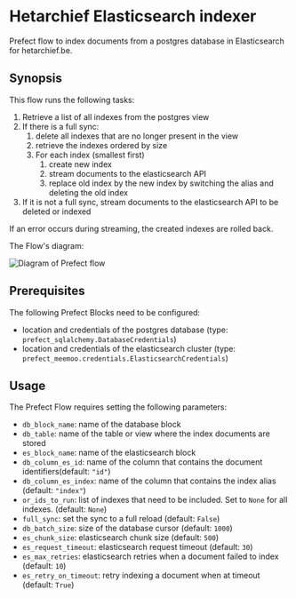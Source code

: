 # Hetarchief Elasticsearch indexer

Prefect flow to index documents from a postgres database in Elasticsearch for hetarchief.be. 


## Synopsis

This flow runs the following tasks:
1. Retrieve a list of all indexes from the postgres view
2. If there is a full sync:
   1. delete all indexes that are no longer present in the view
   2. retrieve the indexes ordered by size
   3. For each index (smallest first)
      1. create new index 
      2. stream documents to the elasticsearch API
      3. replace old index by the new index by switching the alias and deleting the old index
3. If it is not a full sync, stream documents to the elasticsearch API to be deleted or indexed

If an error occurs during streaming, the created indexes are rolled back.

The Flow's diagram:

![Diagram of Prefect flow](diagram.png)

## Prerequisites

The following Prefect Blocks need to be configured:
- location and credentials of the postgres database (type: `prefect_sqlalchemy.DatabaseCredentials`)
- location and credentials of the elasticsearch cluster (type: `prefect_meemoo.credentials.ElasticsearchCredentials`)


## Usage

The Prefect Flow requires setting the following parameters:
- `db_block_name`: name of the database block
- `db_table`: name of the table or view where the index documents are stored
- `es_block_name`: name of the elasticsearch block
- `db_column_es_id`: name of the column that contains the document identifiers(default: `"id"`)
- `db_column_es_index`: name of the column that contains the index alias (default: `"index"`)
- `or_ids_to_run`: list of indexes that need to be included. Set to `None` for all indexes. (default: `None`)
- `full_sync`: set the sync to a full reload (default: `False`)
- `db_batch_size`: size of the database cursor (default: `1000`)
- `es_chunk_size`: elasticsearch chunk size (default: `500`)
- `es_request_timeout`: elasticsearch request timeout (default: `30`)
- `es_max_retries`: elasticsearch retries when a document failed to index (default: `10`)
- `es_retry_on_timeout`: retry indexing a document when at timeout (default: `True`)